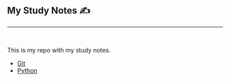## My Study Notes ✍️
----------------------
<br>

This is my repo with my study notes.

- [Git](./Git/)
- [Python](./Python/)

